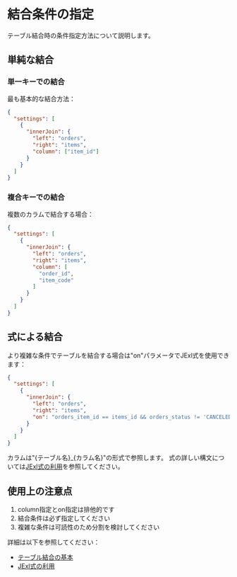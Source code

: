 # 結合条件の指定

テーブル結合時の条件指定方法について説明します。

## 単純な結合

### 単一キーでの結合
最も基本的な結合方法：
```json
{
  "settings": [
    {
      "innerJoin": {
        "left": "orders",
        "right": "items",
        "column": ["item_id"]
      }
    }
  ]
}
```

### 複合キーでの結合
複数のカラムで結合する場合：
```json
{
  "settings": [
    {
      "innerJoin": {
        "left": "orders",
        "right": "items",
        "column": [
          "order_id",
          "item_code"
        ]
      }
    }
  ]
}
```

## 式による結合

より複雑な条件でテーブルを結合する場合は"on"パラメータでJExl式を使用できます：
```json
{
  "settings": [
    {
      "innerJoin": {
        "left": "orders",
        "right": "items",
        "on": "orders_item_id == items_id && orders_status != 'CANCELED'"
      }
    }
  ]
}
```

カラムは"{テーブル名}_{カラム名}"の形式で参照します。
式の詳しい構文については[JExl式の利用](02-jexl-expressions.md)を参照してください。

## 使用上の注意点

1. column指定とon指定は排他的です
2. 結合条件は必ず指定してください
3. 複雑な条件は可読性のため分割を検討してください

詳細は以下を参照してください：
- [テーブル結合の基本](08-table-join.md)
- [JExl式の利用](02-jexl-expressions.md)